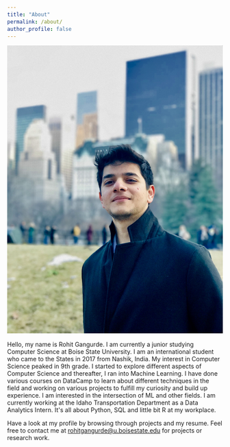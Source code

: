 ```yaml
---
title: "About"
permalink: /about/
author_profile: false
---
```

![Profile Image](/images/avatar.jpg)

Hello, my name is Rohit Gangurde. I am currently a junior studying Computer Science at Boise State University.
I am an international student who came to the States in 2017 from Nashik, India. My interest in Computer Science peaked in 9th grade. I started to explore different aspects of Computer Science and thereafter, I ran into Machine Learning. I have done various courses on DataCamp to learn about different techniques in the field and working on various projects to fulfill my curiosity and build up experience. I am interested in the intersection of ML and other fields. I am currently working at the Idaho Transportation Department as a Data Analytics Intern. It's all about Python, SQL and little bit R at my workplace.

Have a look at my profile by browsing through projects and my resume. Feel free to contact me at [rohitgangurde@u.boisestate.edu](mailto:rohitgangurde@u.boisestate.edu) for projects or research work. 
